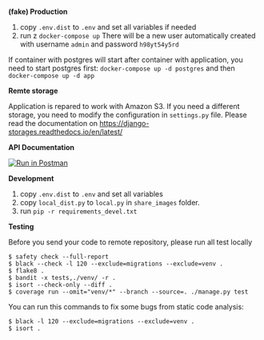 **(fake) Production**
1. copy `.env.dist` to `.env` and set all variables if needed
1. run z `docker-compose up`
There will be a new user automatically created with username `admin` and password `h98yt54y5rd`

If container with postgres will start after container with application, you need to start postgres first:
`docker-compose up -d postgres` and then` docker-compose up -d app`

**Remte storage**

Application is repared to work with Amazon S3. If you need a different storage, you need to modify the 
configuration in `settings.py` file. Please read the documentation on https://django-storages.readthedocs.io/en/latest/

**API Documentation**

[![Run in Postman](https://run.pstmn.io/button.svg)](https://app.getpostman.com/run-collection/e8a6586e6f59d07cbb3a)

**Development**
1. copy `.env.dist` to `.env` and set all variables 
1. copy `local_dist.py` to `local.py` in `share_images` folder.
1. run `pip -r requirements_devel.txt`

**Testing**

Before you send your code to remote repository, please run all test locally

```
$ safety check --full-report
$ black --check -l 120 --exclude=migrations --exclude=venv .
$ flake8 .
$ bandit -x tests,./venv/ -r .
$ isort --check-only --diff .
$ coverage run --omit="venv/*" --branch --source=. ./manage.py test
```

You can run this commands to fix some bugs from static code analysis:
```
$ black -l 120 --exclude=migrations --exclude=venv .
$ isort .
```
